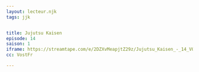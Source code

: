 ```yaml
---
layout: lecteur.njk
tags: jjk


title: Jujutsu Kaisen
episode: 14
saison: 1
iframe: https://streamtape.com/e/2DZXvMeapjtZ29z/Jujutsu_Kaisen_-_14_VOSTFR.mp4.mp4
cc: VostFr

---
```

    